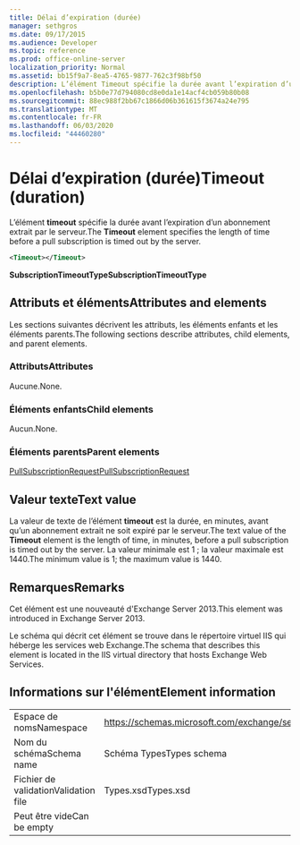 ```yaml
---
title: Délai d’expiration (durée)
manager: sethgros
ms.date: 09/17/2015
ms.audience: Developer
ms.topic: reference
ms.prod: office-online-server
localization_priority: Normal
ms.assetid: bb15f9a7-8ea5-4765-9877-762c3f98bf50
description: L’élément Timeout spécifie la durée avant l’expiration d’un abonnement extrait par le serveur.
ms.openlocfilehash: b5b0e77d794080cd8e0da1e14acf4cb059b80b08
ms.sourcegitcommit: 88ec988f2bb67c1866d06b361615f3674a24e795
ms.translationtype: MT
ms.contentlocale: fr-FR
ms.lasthandoff: 06/03/2020
ms.locfileid: "44460280"
---
```

# <a name="timeout-duration"></a><span data-ttu-id="654e6-103">Délai d’expiration (durée)</span><span class="sxs-lookup"><span data-stu-id="654e6-103">Timeout (duration)</span></span>

<span data-ttu-id="654e6-104">L’élément **timeout** spécifie la durée avant l’expiration d’un abonnement extrait par le serveur.</span><span class="sxs-lookup"><span data-stu-id="654e6-104">The **Timeout** element specifies the length of time before a pull subscription is timed out by the server.</span></span> 
  
```XML
<Timeout></Timeout>
```

 <span data-ttu-id="654e6-105">**SubscriptionTimeoutType**</span><span class="sxs-lookup"><span data-stu-id="654e6-105">**SubscriptionTimeoutType**</span></span>
## <a name="attributes-and-elements"></a><span data-ttu-id="654e6-106">Attributs et éléments</span><span class="sxs-lookup"><span data-stu-id="654e6-106">Attributes and elements</span></span>

<span data-ttu-id="654e6-107">Les sections suivantes décrivent les attributs, les éléments enfants et les éléments parents.</span><span class="sxs-lookup"><span data-stu-id="654e6-107">The following sections describe attributes, child elements, and parent elements.</span></span>
  
### <a name="attributes"></a><span data-ttu-id="654e6-108">Attributs</span><span class="sxs-lookup"><span data-stu-id="654e6-108">Attributes</span></span>

<span data-ttu-id="654e6-109">Aucune.</span><span class="sxs-lookup"><span data-stu-id="654e6-109">None.</span></span>
  
### <a name="child-elements"></a><span data-ttu-id="654e6-110">Éléments enfants</span><span class="sxs-lookup"><span data-stu-id="654e6-110">Child elements</span></span>

<span data-ttu-id="654e6-111">Aucun.</span><span class="sxs-lookup"><span data-stu-id="654e6-111">None.</span></span>
  
### <a name="parent-elements"></a><span data-ttu-id="654e6-112">Éléments parents</span><span class="sxs-lookup"><span data-stu-id="654e6-112">Parent elements</span></span>

[<span data-ttu-id="654e6-113">PullSubscriptionRequest</span><span class="sxs-lookup"><span data-stu-id="654e6-113">PullSubscriptionRequest</span></span>](pullsubscriptionrequest.md)
  
## <a name="text-value"></a><span data-ttu-id="654e6-114">Valeur texte</span><span class="sxs-lookup"><span data-stu-id="654e6-114">Text value</span></span>

<span data-ttu-id="654e6-115">La valeur de texte de l’élément **timeout** est la durée, en minutes, avant qu’un abonnement extrait ne soit expiré par le serveur.</span><span class="sxs-lookup"><span data-stu-id="654e6-115">The text value of the **Timeout** element is the length of time, in minutes, before a pull subscription is timed out by the server.</span></span> <span data-ttu-id="654e6-116">La valeur minimale est 1 ; la valeur maximale est 1440.</span><span class="sxs-lookup"><span data-stu-id="654e6-116">The minimum value is 1; the maximum value is 1440.</span></span> 
  
## <a name="remarks"></a><span data-ttu-id="654e6-117">Remarques</span><span class="sxs-lookup"><span data-stu-id="654e6-117">Remarks</span></span>

<span data-ttu-id="654e6-118">Cet élément est une nouveauté d'Exchange Server 2013.</span><span class="sxs-lookup"><span data-stu-id="654e6-118">This element was introduced in Exchange Server 2013.</span></span>
  
<span data-ttu-id="654e6-119">Le schéma qui décrit cet élément se trouve dans le répertoire virtuel IIS qui héberge les services web Exchange.</span><span class="sxs-lookup"><span data-stu-id="654e6-119">The schema that describes this element is located in the IIS virtual directory that hosts Exchange Web Services.</span></span>
  
## <a name="element-information"></a><span data-ttu-id="654e6-120">Informations sur l'élément</span><span class="sxs-lookup"><span data-stu-id="654e6-120">Element information</span></span>

|||
|:-----|:-----|
|<span data-ttu-id="654e6-121">Espace de noms</span><span class="sxs-lookup"><span data-stu-id="654e6-121">Namespace</span></span>  <br/> |https://schemas.microsoft.com/exchange/services/2006/types  <br/> |
|<span data-ttu-id="654e6-122">Nom du schéma</span><span class="sxs-lookup"><span data-stu-id="654e6-122">Schema name</span></span>  <br/> |<span data-ttu-id="654e6-123">Schéma Types</span><span class="sxs-lookup"><span data-stu-id="654e6-123">Types schema</span></span>  <br/> |
|<span data-ttu-id="654e6-124">Fichier de validation</span><span class="sxs-lookup"><span data-stu-id="654e6-124">Validation file</span></span>  <br/> |<span data-ttu-id="654e6-125">Types.xsd</span><span class="sxs-lookup"><span data-stu-id="654e6-125">Types.xsd</span></span>  <br/> |
|<span data-ttu-id="654e6-126">Peut être vide</span><span class="sxs-lookup"><span data-stu-id="654e6-126">Can be empty</span></span>  <br/> ||
   

